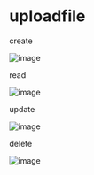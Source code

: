 # uploadfile

create

![image](https://user-images.githubusercontent.com/101555218/159206716-1cc79fbf-11f9-4533-bc98-8375a08ba5fa.png)


read

![image](https://user-images.githubusercontent.com/101555218/159206774-8b5006df-1495-448d-b340-e5c1f7727cf9.png)


update

![image](https://user-images.githubusercontent.com/101555218/159206835-57fc32b0-3304-4ab5-a9ed-12aa81d0f976.png)


delete

![image](https://user-images.githubusercontent.com/101555218/159206885-a84c9bb2-b37d-4607-bade-738bbf530962.png)
